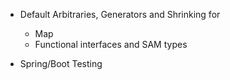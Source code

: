 - Default Arbitraries, Generators and Shrinking for
  - Map
  - Functional interfaces and SAM types

- Spring/Boot Testing